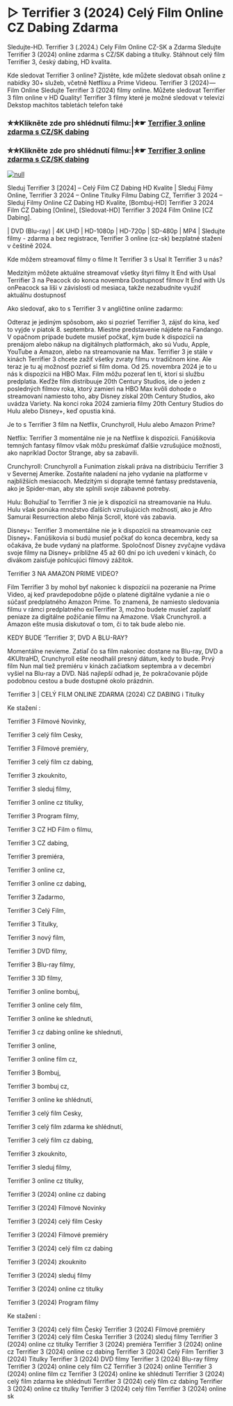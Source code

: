# ▷ Terrifier 3 (2024) Celý Film Online CZ Dabing Zdarma

Sledujte-HD. Terrifier 3 (.2024.) Cely Film Online CZ-SK a Zdarma
Sledujte Terrifier 3 (2024) online zdarma s CZ/SK dabing a titulky. Stáhnout celý film Terrifier 3, český dabing, HD kvalita.

Kde sledovat Terrifier 3 online? Zjistěte, kde můžete sledovat obsah online z nabídky 30+ služeb, včetně Netflixu a Prime Videou. Terrifier 3 (2024) — Film Online Sledujte Terrifier 3 (2024) filmy online. Můžete sledovat Terrifier 3 film online v HD Quality! Terrifier 3 filmy které je možné sledovat v televizi Dekstop machitos tabletách telefon také

### ✮✮Klikněte zde pro shlédnutí filmu:|✮☛ [Terrifier 3 online zdarma s CZ/SK dabing](https://bit.ly/terrifier-3-cely-film-cz)

### ✮✮Klikněte zde pro shlédnutí filmu:|✮☛ [Terrifier 3 online zdarma s CZ/SK dabing](https://bit.ly/terrifier-3-cely-film-cz)

[![null](https://static.wixstatic.com/media/855a25_043b5abeb4ae4d35ac003198e7fe56ed~mv2.gif)](https://bit.ly/terrifier-3-cely-film-cz)

Sleduj Terrifier 3 [2024] – Celý Film CZ Dabing HD Kvalite | Sleduj Filmy Online, Terrifier 3 2024 – Online Titulky Filmu Dabing CZ, Terrifier 3 2024 – Sleduj Filmy Online CZ Dabing HD Kvalite, [Bombuj-HD] Terrifier 3 2024 Film CZ Dabing [Online], [Sledovat-HD] Terrifier 3 2024 Film Online [CZ Dabing].

| DVD (Blu-ray) | 4K UHD | HD-1080p | HD-720p | SD-480p | MP4 | Sledujte filmy - zdarma a bez registrace, Terrifier 3 online (cz-sk) bezplatné stažení v češtině 2024.

Kde môžem streamovať filmy o filme It Terrifier 3 s Usal It Terrifier 3 u nás?

Medzitým môžete aktuálne streamovať všetky štyri filmy It End with Usal Terrifier 3 na Peacock do konca novembra Dostupnosť filmov It End with Us onPeacock sa líši v závislosti od mesiaca, takže nezabudnite využiť aktuálnu dostupnosť

Ako sledovať, ako to s Terrifier 3 v angličtine online zadarmo:

Odteraz je jediným spôsobom, ako si pozrieť Terrifier 3, zájsť do kina, keď to vyjde v piatok 8. septembra. Miestne predstavenie nájdete na Fandango. V opačnom prípade budete musieť počkať, kým bude k dispozícii na prenájom alebo nákup na digitálnych platformách, ako sú Vudu, Apple, YouTube a Amazon, alebo na streamovanie na Max. Terrifier 3 je stále v kinách Terrifier 3 chcete zažiť všetky zvraty filmu v tradičnom kine. Ale teraz je tu aj možnosť pozrieť si film doma. Od 25. novembra 2024 je to u nás k dispozícii na HBO Max. Film môžu pozerať len tí, ktorí si službu predplatia. Keďže film distribuuje 20th Century Studios, ide o jeden z posledných filmov roka, ktorý zamieri na HBO Max kvôli dohode o streamovaní namiesto toho, aby Disney získal 20th Century Studios, ako uvádza Variety. Na konci roka 2024 zamieria filmy 20th Century Studios do Hulu alebo Disney+, keď opustia kiná.

Je to s Terrifier 3 film na Netflix, Crunchyroll, Hulu alebo Amazon Prime?

Netflix: Terrifier 3 momentálne nie je na Netflixe k dispozícii. Fanúšikovia temných fantasy filmov však môžu preskúmať ďalšie vzrušujúce možnosti, ako napríklad Doctor Strange, aby sa zabavili.

Crunchyroll: Crunchyroll a Funimation získali práva na distribúciu Terrifier 3 v Severnej Amerike. Zostaňte naladení na jeho vydanie na platforme v najbližších mesiacoch. Medzitým si doprajte temné fantasy predstavenia, ako je Spider-man, aby ste splnili svoje zábavné potreby.

Hulu: Bohužiaľ to Terrifier 3 nie je k dispozícii na streamovanie na Hulu. Hulu však ponúka množstvo ďalších vzrušujúcich možností, ako je Afro Samurai Resurrection alebo Ninja Scroll, ktoré vás zabavia.

Disney+: Terrifier 3 momentálne nie je k dispozícii na streamovanie cez Disney+. Fanúšikovia si budú musieť počkať do konca decembra, kedy sa očakáva, že bude vydaný na platforme. Spoločnosť Disney zvyčajne vydáva svoje filmy na Disney+ približne 45 až 60 dní po ich uvedení v kinách, čo divákom zaisťuje pohlcujúci filmový zážitok.

Terrifier 3 NA AMAZON PRIME VIDEO?

Film Terrifier 3 by mohol byť nakoniec k dispozícii na pozeranie na Prime Video, aj keď pravdepodobne pôjde o platené digitálne vydanie a nie o súčasť predplatného Amazon Prime. To znamená, že namiesto sledovania filmu v rámci predplatného exiTerrifier 3, možno budete musieť zaplatiť peniaze za digitálne požičanie filmu na Amazone. Však Crunchyroll. a Amazon ešte musia diskutovať o tom, či to tak bude alebo nie.

KEDY BUDE ‘Terrifier 3’, DVD A BLU-RAY?

Momentálne nevieme. Zatiaľ čo sa film nakoniec dostane na Blu-ray, DVD a 4KUltraHD, Crunchyroll ešte neodhalil presný dátum, kedy to bude. Prvý film Nun mal tiež premiéru v kinách začiatkom septembra a v decembri vyšiel na Blu-ray a DVD. Náš najlepší odhad je, že pokračovanie pôjde podobnou cestou a bude dostupné okolo prázdnin.

Terrifier 3 | CELÝ FILM ONLINE ZDARMA (2024) CZ DABING i Titulky

Ke stažení :

Terrifier 3 Filmové Novinky,

Terrifier 3 celý film Cesky,

Terrifier 3 Filmové premiéry,

Terrifier 3 celý film cz dabing,

Terrifier 3 zkouknito,

Terrifier 3 sleduj filmy,

Terrifier 3 online cz titulky,

Terrifier 3 Program filmy,

Terrifier 3 CZ HD Film o filmu,

Terrifier 3 CZ dabing,

Terrifier 3 premiéra,

Terrifier 3 online cz,

Terrifier 3 online cz dabing,

Terrifier 3 Zadarmo,

Terrifier 3 Celý Film,

Terrifier 3 Titulky,

Terrifier 3 nový film,

Terrifier 3 DVD filmy,

Terrifier 3 Blu-ray filmy,

Terrifier 3 3D filmy,

Terrifier 3 online bombuj,

Terrifier 3 online cely film,

Terrifier 3 online ke shlednuti,

Terrifier 3 cz dabing online ke shlednuti,

Terrifier 3 online,

Terrifier 3 online film cz,

Terrifier 3 Bombuj,

Terrifier 3 bombuj cz,

Terrifier 3 online ke shlédnutí,

Terrifier 3 celý film Cesky,

Terrifier 3 celý film zdarma ke shlédnutí,

Terrifier 3 celý film cz dabing,

Terrifier 3 zkouknito,

Terrifier 3 sleduj filmy,

Terrifier 3 online cz titulky,

Terrifier 3 (2024) online cz dabing

Terrifier 3 (2024) Filmové Novinky

Terrifier 3 (2024) celý film Cesky

Terrifier 3 (2024) Filmové premiéry

Terrifier 3 (2024) celý film cz dabing

Terrifier 3 (2024) zkouknito

Terrifier 3 (2024) sleduj filmy

Terrifier 3 (2024) online cz titulky

Terrifier 3 (2024) Program filmy

Ke stažení :

Terrifier 3 (2024) celý film Český Terrifier 3 (2024) Filmové premiéry Terrifier 3 (2024) celý film Česka Terrifier 3 (2024) sleduj filmy Terrifier 3 (2024) online cz titulky Terrifier 3 (2024) premiéra Terrifier 3 (2024) online cz Terrifier 3 (2024) online cz dabing Terrifier 3 (2024) Celý Film Terrifier 3 (2024) Titulky Terrifier 3 (2024) DVD filmy Terrifier 3 (2024) Blu-ray filmy Terrifier 3 (2024) online cely film CZ Terrifier 3 (2024) online Terrifier 3 (2024) online film cz Terrifier 3 (2024) online ke shlédnutí Terrifier 3 (2024) celý film zdarma ke shlédnutí Terrifier 3 (2024) celý film cz dabing Terrifier 3 (2024) online cz titulky Terrifier 3 (2024) celý film Terrifier 3 (2024) online sk
